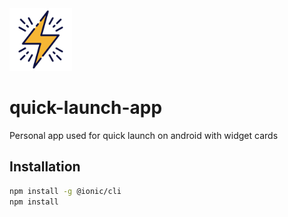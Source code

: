 <img src="./src/assets/images/app_icon_lightning_32.png" height="100">

# quick-launch-app

Personal app used for quick launch on android with widget cards

## Installation

```bash
npm install -g @ionic/cli
npm install
```
